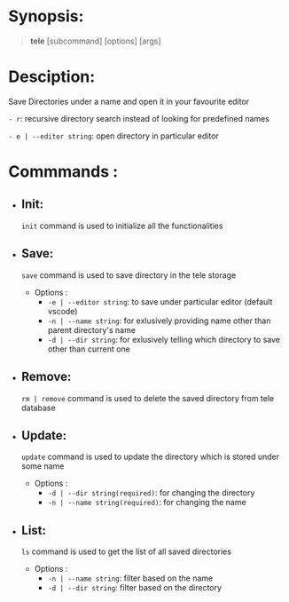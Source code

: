 # Synopsis: 
 > **tele** [subcommand] [options] [args]

# Desciption: 
Save Directories under a name and open it in your favourite editor

`- r`: recursive directory search instead of looking for predefined names

`- e | --editor string`: open directory in particular editor

# Commmands :
- ## Init:
    `init` command is used to initialize all the functionalities
    
- ## Save:
    `save` command is used to save directory in the tele storage
    - Options :
        - `-e | --editor string`: to save under particular editor (default vscode)
        - `-n | --name string`: for exlusively providing name other than parent directory's name
        - `-d | --dir string`: for exlusively telling which directory to save other than current one

- ## Remove: 
    `rm | remove` command is used to delete the saved directory from tele database

- ## Update: 
    `update` command is used to update the directory which is stored under some name
    - Options :
        - `-d | --dir string(required)`: for changing the directory
        - `-n | --name string(required)`: for changing the name

- ## List: 
    `ls` command is used to get the list of all saved directories
    - Options :
        - `-n | --name string`: filter based on the name
        - `-d | --dir string`: filter based on the directory

